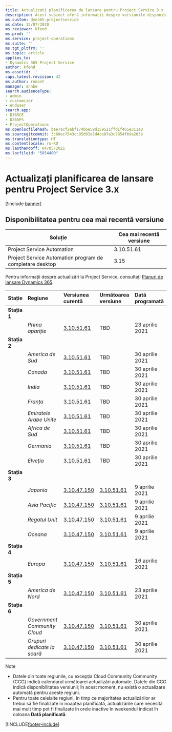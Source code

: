 ```yaml
---
title: Actualizați planificarea de lansare pentru Project Service 3.x
description: Acest subiect oferă informații despre versiunile disponibile și viitoare ale Dynamics 365 Project Service Automation.
ms.custom: dyn365-projectservice
ms.date: 12/07/2020
ms.reviewer: kfend
ms.prod: ''
ms.service: project-operations
ms.suite: ''
ms.tgt_pltfrm: ''
ms.topic: article
applies_to:
- Dynamics 365 Project Service
author: kfend
ms.assetid: ''
caps.latest.revision: 42
ms.author: rumant
manager: annbe
search.audienceType:
- admin
- customizer
- enduser
search.app:
- D365CE
- D365PS
- ProjectOperations
ms.openlocfilehash: bae7acf2abf174b6e59d159521ffd1f465e311a0
ms.sourcegitcommit: 3c60ac7543cc05d93a5d4ce87a3c7854fb9a203b
ms.translationtype: HT
ms.contentlocale: ro-RO
ms.lasthandoff: 04/05/2021
ms.locfileid: "5854400"
---
```

# <a name="update-release-schedule-for-project-service-3x"></a>Actualizați planificarea de lansare pentru Project Service 3.x

[!include [banner](../includes/psa-now-project-operations.md)]

## <a name="latest-version-availability"></a>Disponibilitatea pentru cea mai recentă versiune

| Soluție  | Cea mai recentă versiune |
|-------|----|
| Project Service Automation    | 3.10.51.61 |
| Project Service Automation program de completare desktop                | 3.15          |

Pentru informații despre actualizări la Project Service, consultați [Planuri de lansare Dynamics 365](https://docs.microsoft.com/dynamics365/release-plans/). 

| Stație  | Regiune | Versiunea curentă | Următoarea versiune |  Dată programată
| :---   | :---   | :---   | :---   |:---   |         
|<strong>Stația 1</strong> | |  |  | |
| | <i>Prima apariție</i> | [3.10.51.61](whats-new-ur-30.md) | TBD | 23 aprilie 2021
|<strong>Stația 2</strong> | |  |  | |
| | <i>America de Sud</i> | [3.10.51.61](whats-new-ur-30.md) | TBD | 30 aprilie 2021
| | <i>Canada</i> | [3.10.51.61](whats-new-ur-30.md) | TBD | 30 aprilie 2021
| | <i>India</i> | [3.10.51.61](whats-new-ur-30.md) | TBD | 30 aprilie 2021
| | <i>Franța</i> | [3.10.51.61](whats-new-ur-30.md) | TBD | 30 aprilie 2021
| | <i>Emiratele Arabe Unite</i> | [3.10.51.61](whats-new-ur-30.md) | TBD | 30 aprilie 2021
| | <i>Africa de Sud</i> | [3.10.51.61](whats-new-ur-30.md) | TBD | 30 aprilie 2021
| | <i>Germania</i> | [3.10.51.61](whats-new-ur-30.md) | TBD | 30 aprilie 2021
| | <i>Elveția</i> | [3.10.51.61](whats-new-ur-30.md) | TBD | 30 aprilie 2021
|<strong>Stația 3</strong> | |  |  | |
| | <i>Japonia</i> | [3.10.47.150](whats-new-ur-29-5.md) | [3.10.51.61](whats-new-ur-30.md) | 9 aprilie 2021
| | <i>Asia Pacific</i> | [3.10.47.150](whats-new-ur-29-5.md) | [3.10.51.61](whats-new-ur-30.md) | 9 aprilie 2021
| | <i>Regatul Unit</i> | [3.10.47.150](whats-new-ur-29-5.md) | [3.10.51.61](whats-new-ur-30.md) | 9 aprilie 2021
| | <i>Oceana</i> | [3.10.47.150](whats-new-ur-29-5.md) | [3.10.51.61](whats-new-ur-30.md) | 9 aprilie 2021
|<strong>Stația 4</strong> | |  |  | |
| | <i>Europa</i> | [3.10.47.150](whats-new-ur-29-5.md) | [3.10.51.61](whats-new-ur-30.md) | 16 aprilie 2021
|<strong>Stația 5</strong> | |  |  | |
| | <i>America de Nord</i> | [3.10.47.150](whats-new-ur-29-5.md) | [3.10.51.61](whats-new-ur-30.md) | 23 aprilie 2021
|<strong>Stația 6</strong> | |  |  | |
| | <i>Government Community Cloud</i> | [3.10.47.150](whats-new-ur-29-5.md) | [3.10.51.61](whats-new-ur-30.md) | 30 aprilie 2021
| | <i>Grupuri dedicate la scară</i> | [3.10.47.150](whats-new-ur-29-5.md) | [3.10.51.61](whats-new-ur-30.md) | 30 aprilie 2021

>[!Note]
> - Datele din toate regiunile, cu excepția Cloud Community Community (CCG) indică calendarul următoarei actualizări automate. Datele din CCG indică disponibilitatea versiunii; în acest moment, nu există o actualizare automată pentru aceste regiuni.
> - Pentru toate celelalte regiuni, în timp ce majoritatea actualizărilor ar trebui să fie finalizate în noaptea planificată, actualizările care necesită mai mult timp pot fi finalizate în orele inactive în weekendul indicat în coloana **Dată planificată**.


[!INCLUDE[footer-include](../includes/footer-banner.md)]
